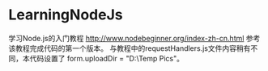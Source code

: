 LearningNodeJs
==============
学习Node.js的入门教程 http://www.nodebeginner.org/index-zh-cn.html
参考该教程完成代码的第一个版本。
与教程中的requestHandlers.js文件内容稍有不同，本代码设置了 form.uploadDir = "D:\\Temp Pics"。
